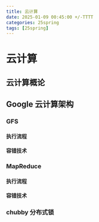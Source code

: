 ```yaml
---
title: 云计算
date: 2025-01-09 00:45:00 +/-TTTT
categories: 25spring
tags: [25spring]
---
```

# 云计算
## 云计算概论


## Google 云计算架构
### GFS
#### 执行流程

#### 容错技术
### MapReduce
#### 执行流程

#### 容错技术

### chubby 分布式锁
